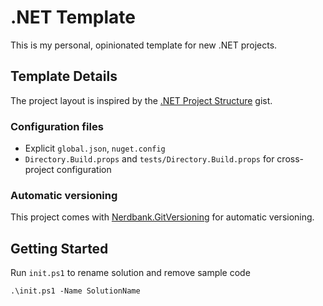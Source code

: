 # .NET Template
This is my personal, opinionated template for new .NET projects.

## Template Details
The project layout is inspired by the [.NET Project Structure](https://gist.github.com/davidfowl/ed7564297c61fe9ab814) gist.

### Configuration files
* Explicit `global.json`, `nuget.config`
* `Directory.Build.props` and `tests/Directory.Build.props` for cross-project configuration

### Automatic versioning
This project comes with [Nerdbank.GitVersioning](https://github.com/dotnet/Nerdbank.GitVersioning/)
for automatic versioning.

## Getting Started

Run `init.ps1` to rename solution and remove sample code

```ps
.\init.ps1 -Name SolutionName
```
